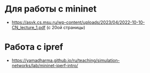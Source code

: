 # Для работы с mininet 
- https://asvk.cs.msu.ru/wp-content/uploads/2023/04/2022-10-10-CN_lecture_1.pdf (с 20ой страницы)

# Работа с ipref
- https://yamadharma.github.io/ru/teaching/simulation-networks/lab/mininet-iperf-intro/